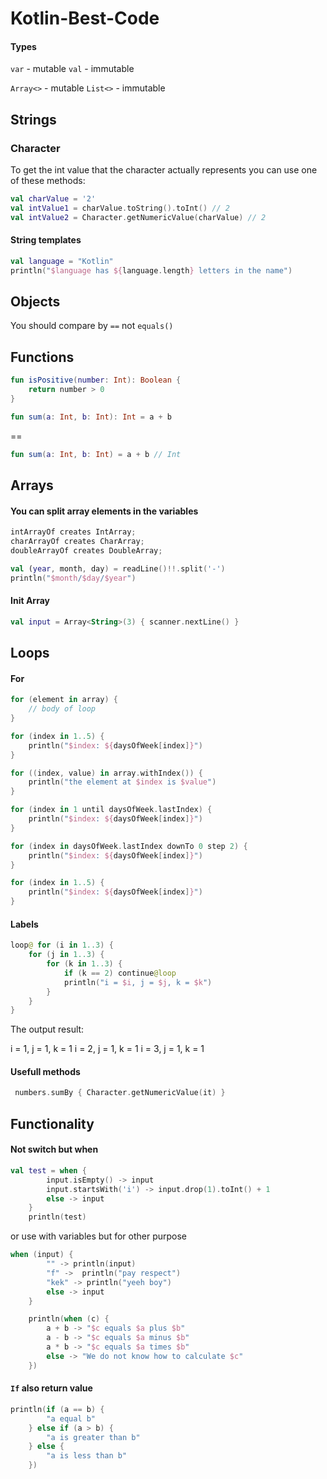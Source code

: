 # Kotlin-Best-Code

#### Types

`var` - mutable
`val` - immutable

`Array<>` - mutable
`List<>` - immutable


## Strings

### Character

To get the int value that the character actually represents you can use one of these methods:
```kotlin
val charValue = '2'
val intValue1 = charValue.toString().toInt() // 2
val intValue2 = Character.getNumericValue(charValue) // 2
```

#### String templates

```kotlin
val language = "Kotlin"
println("$language has ${language.length} letters in the name")
```

## Objects

You should compare by `==` not `equals()`


## Functions

```kotlin
fun isPositive(number: Int): Boolean {
    return number > 0
}
```

```kotlin
fun sum(a: Int, b: Int): Int = a + b
```
==
```kotlin
fun sum(a: Int, b: Int) = a + b // Int
```
## Arrays

#### You can split array elements in the variables

```kotlin
intArrayOf creates IntArray;
charArrayOf creates CharArray;
doubleArrayOf creates DoubleArray;
```

```kotlin
val (year, month, day) = readLine()!!.split('-')
println("$month/$day/$year")
```

#### Init Array 

```kotlin
val input = Array<String>(3) { scanner.nextLine() }
```

## Loops

#### For

```kotlin
for (element in array) {
    // body of loop
}
```

```kotlin
for (index in 1..5) {
    println("$index: ${daysOfWeek[index]}")
}
```

```kotlin
for ((index, value) in array.withIndex()) {
    println("the element at $index is $value")
}
```

```kotlin
for (index in 1 until daysOfWeek.lastIndex) {
    println("$index: ${daysOfWeek[index]}")
}
```

```kotlin
for (index in daysOfWeek.lastIndex downTo 0 step 2) {
    println("$index: ${daysOfWeek[index]}")
}
```

```kotlin
for (index in 1..5) {
    println("$index: ${daysOfWeek[index]}")
}
```

#### Labels 

```kotlin
loop@ for (i in 1..3) {
    for (j in 1..3) {
        for (k in 1..3) {
            if (k == 2) continue@loop
            println("i = $i, j = $j, k = $k")
        }
    }
}
```

The output result:

i = 1, j = 1, k = 1
i = 2, j = 1, k = 1
i = 3, j = 1, k = 1

#### Usefull methods

```kotlin
 numbers.sumBy { Character.getNumericValue(it) }
```

## Functionality

#### Not switch but when

```kotlin
val test = when {
        input.isEmpty() -> input
        input.startsWith('i') -> input.drop(1).toInt() + 1
        else -> input
    }
    println(test)
```

or use with variables but for other purpose


```kotlin
when (input) {
        "" -> println(input)
        "f" ->  println("pay respect")
        "kek" -> println("yeeh boy")
        else -> input
    }
```

```kotlin
    println(when (c) {
        a + b -> "$c equals $a plus $b"
        a - b -> "$c equals $a minus $b"
        a * b -> "$c equals $a times $b"
        else -> "We do not know how to calculate $c"
    })
```


#### `If` also return value

```kotlin
println(if (a == b) {
        "a equal b"
    } else if (a > b) {
        "a is greater than b"
    } else {
        "a is less than b"
    })
```
